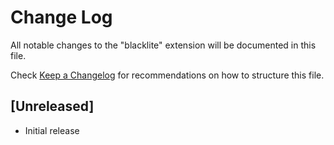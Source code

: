 # Change Log

All notable changes to the "blacklite" extension will be documented in this file.

Check [Keep a Changelog](http://keepachangelog.com/) for recommendations on how to structure this file.

## [Unreleased]

- Initial release
